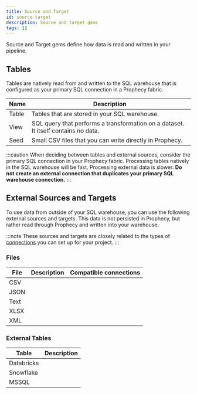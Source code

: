 ```yaml
---
title: Source and Target
id: source-target
description: Source and target gems
tags: []
---
```


Source and Target gems define how data is read and written in your pipeline.

## Tables

Tables are natively read from and written to the SQL warehouse that is configured as your primary SQL connection in a Prophecy fabric.

| Name  | Description                                                                        |
| ----- | ---------------------------------------------------------------------------------- |
| Table | Tables that are stored in your SQL warehouse.                                      |
| View  | SQL query that performs a transformation on a dataset. It itself contains no data. |
| Seed  | Small CSV files that you can write directly in Prophecy.                           |

:::caution
When deciding between tables and external sources, consider the primary SQL connection in your Prophecy fabric. Processing tables natively in the SQL warehouse will be fast. Processing external data is slower. **Do not create an external connection that duplicates your primary SQL warehouse connection.**
:::

## External Sources and Targets

To use data from outside of your SQL warehouse, you can use the following external sources and targets. This data is not persisted in Prophecy, but rather read through Prophecy and written into your warehouse.

:::note
These sources and targets are closely related to the types of [connections](docs/analysts/development/connections.md) you can set up for your project.
:::

### Files

| File | Description | Compatible connections |
| ---- | ----------- | ---------------------- |
| CSV  |             |                        |
| JSON |             |                        |
| Text |             |                        |
| XLSX |             |                        |
| XML  |             |                        |

### External Tables

| Table      | Description |
| ---------- | ----------- |
| Databricks |             |
| Snowflake  |             |
| MSSQL      |             |
